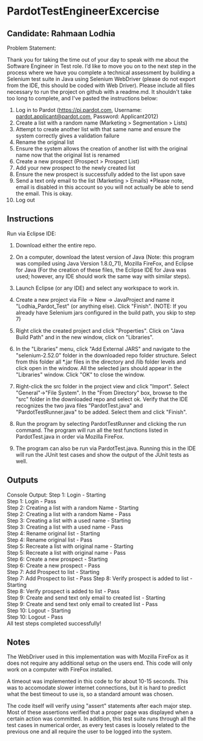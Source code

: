 # PardotTestEngineerExcercise
## Candidate: Rahmaan Lodhia

Problem Statement: 

Thank you for taking the time out of your day to speak with me about the Software Engineer in Test role.  I’d like to move you on to the next step in the process where we have you complete a technical assessment by building a Selenium test suite in Java using Selenium WebDriver (please do not export from the IDE, this should be coded with Web Driver).  Please include all files necessary to run the project on github with a readme.md.  It shouldn't take too long to complete, and I've pasted the instructions below:

1. Log in to Pardot (https://pi.pardot.com, Username: pardot.applicant@pardot.com, Password: Applicant2012)
2. Create a list with a random name (Marketing > Segmentation > Lists)
3. Attempt to create another list with that same name and ensure the system correctly gives a validation failure
4. Rename the original list
5. Ensure the system allows the creation of another list with the original name now that the original list is renamed
6. Create a new prospect (Prospect > Prospect List)
7. Add your new prospect to the newly created list
8. Ensure the new prospect is successfully added to the list upon save
9. Send a text only email to the list (Marketing > Emails)  *Please note, email is disabled in this account so you will not actually be able to send the email.  This is okay.
10. Log out


## Instructions

Run via Eclipse IDE:
1. Download either the entire repo.

2. On a computer, download the latest version of Java (Note: this program was compiled using Java Version 1.8.0_71), Mozilla FireFox, and Eclipse for Java (For the creation of these files, the Eclipse IDE for Java was used; however, any IDE should work the same way with similar steps).

3. Launch Eclipse (or any IDE) and select any workspace to work in.

4. Create a new project via File -> New -> JavaProject and name it "Lodhia_Pardot_Test" (or anything else).  Click "Finish". (NOTE: If you already have Selenium jars configured in the build path, you skip to step 7)

5. Right click the created project and click "Properties". Click on "Java Build Path" and in the new window, click on "Libraries".

6. In the "Libraries" menu, click "Add External JARS" and navigate to the "selenium-2.52.0" folder in the downloaded repo folder structure.  Select from this folder all *.jar files in the directory and /lib folder levels and click open in the window.  All the selected jars should appear in the "Libraries" window.  Click "OK" to close the window.

7. Right-click the src folder in the project view and click "Import".  Select "General"->"File System".  In the "From Directory" box, browse to the "src" folder in the downloaded repo and select ok.  Verify that the IDE recognizes the two java files "PardotTest.java" and "PardotTestRunner.java" to be added.  Select them and click "Finish".

8. Run the program by selecting PardotTestRunner and clicking the run command.  The program will run all the test functions listed in PardotTest.java in order via Mozilla FireFox.

9. The program can also be run via PardotTest.java.  Running this in the IDE will run the JUnit test cases and show the output of the JUnit tests as well.

## Outputs

Console Output:
Step 1: Login - Starting  
Step 1: Login - Pass  
Step 2: Creating a list with a random Name - Starting  
Step 2: Creating a list with a random Name - Pass  
Step 3: Creating a list with a used name - Starting  
Step 3: Creating a list with a used name - Pass  
Step 4: Rename original list - Starting  
Step 4: Rename original list - Pass  
Step 5: Recreate a list with original name - Starting  
Step 5: Recreate a list with original name - Pass  
Step 6: Create a new prospect - Starting  
Step 6: Create a new prospect - Pass  
Step 7: Add Prospect to list - Starting  
Step 7: Add Prospect to list - Pass 
Step 8: Verify prospect is added to list - Starting  
Step 8: Verify prospect is added to list - Pass  
Step 9: Create and send text only email to created list - Starting  
Step 9: Create and send text only email to created list - Pass  
Step 10: Logout - Starting  
Step 10: Logout - Pass  
All test steps completed successfully!  

## Notes

The WebDriver used in this implementation was with Mozilla FireFox as it does not require any additional setup on the users end.  This code will only work on a computer with FireFox installed.  

A timeout was implemented in this code to for about 10-15 seconds.  This was to accomodate slower internet connections, but it is hard to predict what the best timeout to use is, so a standard amount was chosen.

The code itself will verify using "assert" statements after each major step.  Most of these assertions verified that a proper page was displayed when a certain action was committed.  In addition, this test suite runs through all the test cases in numerical order, as every test cases is loosely related to the previous one and all require the user to be logged into the system.
